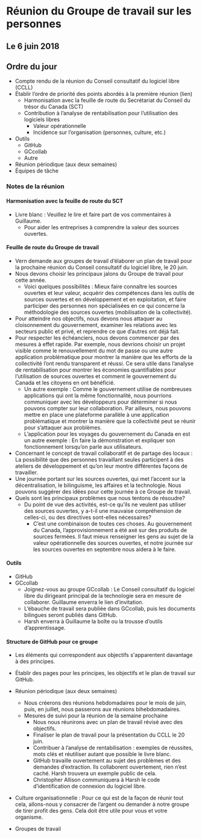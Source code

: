 # Réunion du Groupe de travail sur les personnes
## Le 6 juin 2018

## Ordre du jour
* Compte rendu de la réunion du Conseil consultatif du logiciel libre (CCLL)
* Établir l’ordre de priorité des points abordés à la première réunion (lien)
  * Harmonisation avec la feuille de route du Secrétariat du Conseil du trésor du Canada (SCT)
  * Contribution à l’analyse de rentabilisation pour l’utilisation des logiciels libres
    * Valeur opérationnelle
    * Incidence sur l’organisation (personnes, culture, etc.)
* Outils
  * GitHub
  * GCcollab
  * Autre
* Réunion périodique (aux deux semaines)
* Équipes de tâche

### Notes de la réunion

#### Harmonisation avec la feuille de route du SCT
* Livre blanc : Veuillez le lire et faire part de vos commentaires à Guillaume.
  * Pour aider les entreprises à comprendre la valeur des sources ouvertes.
  
#### Feuille de route du Groupe de travail
* Vern demande aux groupes de travail d’élaborer un plan de travail pour la prochaine réunion du Conseil consultatif du logiciel libre, le 20 juin.
* Nous devons choisir les principaux jalons du Groupe de travail pour cette année.
  * Voici quelques possibilités : Mieux faire connaître les sources ouvertes et leur valeur, acquérir des compétences dans les outils de sources ouvertes et en développement et en exploitation, et faire participer des personnes non spécialisées en ce qui concerne la méthodologie des sources ouvertes (mobilisation de la collectivité).
* Pour atteindre nos objectifs, nous devons nous attaquer au cloisonnement du gouvernement, examiner les relations avec les secteurs public et privé, et reprendre ce que d’autres ont déjà fait.
* Pour respecter les échéanciers, nous devons commencer par des mesures à effet rapide. Par exemple, nous devrions choisir un projet visible comme le renouvellement du mot de passe ou une autre application problématique pour montrer la manière que les efforts de la collectivité l’ont rendu transparent et réussi. Ce sera utile dans l’analyse de rentabilisation pour montrer les économies quantifiables pour l’utilisation de sources ouvertes et comment le gouvernement du Canada et les citoyens en ont bénéficié.
  * Un autre exemple : Comme le gouvernement utilise de nombreuses applications qui ont la même fonctionnalité, nous pourrions communiquer avec les développeurs pour déterminer si nous pouvons compter sur leur collaboration. Par ailleurs, nous pouvons mettre en place une plateforme parallèle à une application problématique et montrer la manière que la collectivité peut se réunir pour s’attaquer aux problèmes.
  * L’application pour les voyages du gouvernement du Canada en est un autre exemple : En faire la démonstration et expliquer son fonctionnement lorsqu’on parle aux utilisateurs.
* Concernant le concept de travail collaboratif et de partage des locaux : La possibilité que des personnes travaillant seules participent à des ateliers de développement et qu’on leur montre différentes façons de travailler.
* Une journée portant sur les sources ouvertes, qui met l’accent sur la décentralisation, le bilinguisme, les affaires et la technologie. Nous pouvons suggérer des idées pour cette journée à ce Groupe de travail.
* Quels sont les principaux problèmes que nous tentons de résoudre?
  * Du point de vue des activités, est-ce qu’ils ne veulent pas utiliser des sources ouvertes, y a-t-il une mauvaise compréhension de celles-ci, ou des directives sont-elles nécessaires?
    * C’est une combinaison de toutes ces choses. Au gouvernement du Canada, l’approvisionnement a été axé sur des produits de sources fermées. Il faut mieux renseigner les gens au sujet de la valeur opérationnelle des sources ouvertes, et notre journée sur les sources ouvertes en septembre nous aidera à le faire.
    
#### Outils
* GitHub
* GCcollab
  * Joignez-vous au groupe GCcollab : Le Conseil consultatif du logiciel libre du dirigeant principal de la technologie sera en mesure de collaborer. Guillaume enverra le lien d’invitation.
  * L’ébauche de travail sera publiée dans GCcollab, puis les documents bilingues seront publiés dans GitHub.
  * Harsh enverra à Guillaume la boîte ou la trousse d’outils d’apprentissage.
  
#### Structure de GitHub pour ce groupe
* Les éléments qui correspondent aux objectifs s'apparentent davantage à des principes.
* Établir des pages pour les principes, les objectifs et le plan de travail sur GitHub.
* Réunion périodique (aux deux semaines)
  * Nous créerons des réunions hebdomadaires pour le mois de juin, puis, en juillet, nous passerons aux réunions bihebdomadaires.
  * Mesures de suivi pour la réunion de la semaine prochaine
    * Nous nous réunirons avec un plan de travail révisé avec des objectifs.
    * Finaliser le plan de travail pour la présentation du CCLL le 20 juin.
    * Contribuer à l’analyse de rentabilisation : exemples de réussites, mots clés et réutiliser autant que possible le livre blanc.
    * GitHub travaille ouvertement au sujet des problèmes et des demandes d’extraction. Ils collaborent ouvertement, rien n’est caché. Harsh trouvera un exemple public de cela.
    * Christopher Allison communiquera à Harsh le code d’identification de connexion du logiciel libre.
* Culture organisationnelle : Pour ce qui est de la façon de réunir tout cela, allons-nous y consacrer de l’argent ou demander à notre groupe de tirer profit des gens. Cela doit être utile pour vous et votre organisme.

* Groupes de travail
